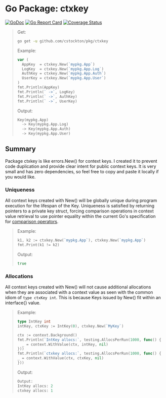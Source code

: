 # Go Package: ctxkey

  [![GoDoc](http://img.shields.io/badge/go-documentation-blue.svg?style=flat-square)](http://godoc.org/github.com/cstockton/pkg/ctxkey)
  [![Go Report Card](https://goreportcard.com/badge/github.com/cstockton/pkg/ctxkey?style=flat-square)](https://goreportcard.com/report/github.com/cstockton/pkg/ctxkey)
  [![Coverage Status](https://img.shields.io/codecov/c/github/cstockton/pkg/master.svg?style=flat-square)](https://codecov.io/gh/cstockton/pkg/src/master/ctxkey/ctxkey.go)

  > Get:
  > ```bash
  > go get -u github.com/cstockton/pkg/ctxkey
  > ```
  >
  > Example:
  > ```Go
  > var (
  >   AppKey  = ctxkey.New(`mypkg.App`)
  >   LogKey  = ctxkey.New(`mypkg.App.Log`)
  >   AuthKey = ctxkey.New(`mypkg.App.Auth`)
  >   UserKey = ctxkey.New(`mypkg.App.User`)
  > )
  > fmt.Println(AppKey)
  > fmt.Println(` ->`, LogKey)
  > fmt.Println(` ->`, AuthKey)
  > fmt.Println(` ->`, UserKey)
  > ```
  >
  > Output:
  > ```Go
  > Key(mypkg.App)
  >   -> Key(mypkg.App.Log)
  >   -> Key(mypkg.App.Auth)
  >   -> Key(mypkg.App.User)
  > ```


## Summary

Package ctxkey is like errors.New() for context keys. I created it to prevent
code duplication and provide clear intent for public context keys. It is very
small and has zero dependencies, so feel free to copy and paste it locally if
you would like.


### Uniqueness

  All context keys created with New() will be globally unique during program
  execution for the lifespan of the Key. Uniqueness is satisfied by returning
  pointers to a private key struct, forcing comparison operations in context
  value retrieval to use pointer equality within the current Go's specification
  for [comparison operators](https://golang.org/ref/spec#Comparison_operators).

  > Example:
  > ```Go
  > k1, k2 := ctxkey.New(`mypkg.App`), ctxkey.New(`mypkg.App`)
  > fmt.Print(k1 != k2)
  > ```
  >
  > Output:
  > ```Go
  > true
  > ```


### Allocations

  All context keys created with New() will not cause additional
  allocations when they are associated with a context value as seen with the
  common idiom of `type ctxKey int`. This is because Keys issued by New() fit
  within an interface{} value.

  > Example:
  > ```Go
  > type IntKey int
  > intKey, ctxKey := IntKey(0), ctxkey.New(`MyKey`)
  >
  > ctx := context.Background()
  > fmt.Println(`IntKey allocs:`, testing.AllocsPerRun(1000, func() {
  >   _ = context.WithValue(ctx, intKey, nil)
  > }))
  > fmt.Println(`ctxkey allocs:`, testing.AllocsPerRun(1000, func() {
  > _ = context.WithValue(ctx, ctxKey, nil)
  > }))
  > ```
  >
  > Output:
  > ```Go
  > Output:
  > IntKey allocs: 2
  > ctxkey allocs: 1
  > ```

